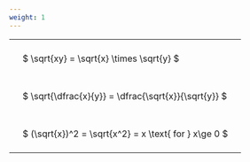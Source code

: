 ```yaml
---
weight: 1
---
```


<style type="text/css">
#T_dc8ee th.col_heading {
  text-align: left;
  font-size: 1em;
}
#T_dc8ee td {
  text-align: left;
  font-size: 1em;
  padding: 1.5em;
}
</style>
<table id="T_dc8ee">
  <thead>
  </thead>
  <tbody>
    <tr>
      <td id="T_dc8ee_row0_col0" class="data row0 col0" >$ \sqrt{xy} = \sqrt{x} \times \sqrt{y} $</td>
    </tr>
    <tr>
      <td id="T_dc8ee_row1_col0" class="data row1 col0" >$ \sqrt{\dfrac{x}{y}} = \dfrac{\sqrt{x}}{\sqrt{y}} $</td>
    </tr>
    <tr>
      <td id="T_dc8ee_row2_col0" class="data row2 col0" >$ (\sqrt{x})^2 = \sqrt{x^2} = x \text{ for } x\ge 0 $</td>
    </tr>
  </tbody>
</table>

